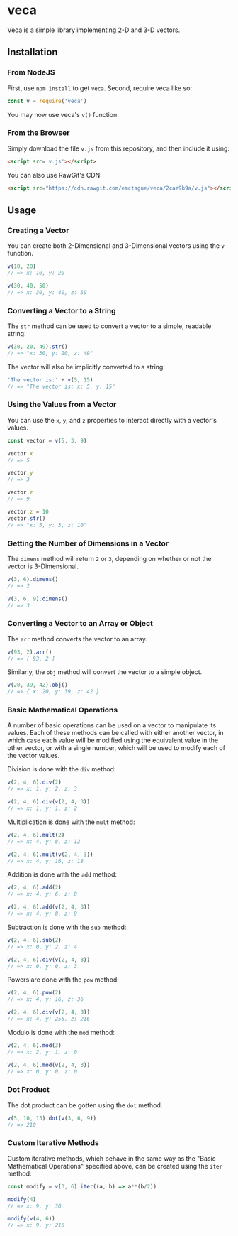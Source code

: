 # veca

Veca is a simple library implementing 2-D and 3-D vectors.

## Installation

### From NodeJS

First, use `npm install` to get `veca`.
Second, require veca like so:

```js
const v = require('veca')
```

You may now use veca's `v()` function.

### From the Browser

Simply download the file `v.js` from this repository, and then include it using:

```html
<script src='v.js'></script>
```

You can also use RawGit's CDN:

```html
<script src="https://cdn.rawgit.com/emctague/veca/2cae9b9a/v.js"></script>
```

## Usage

### Creating a Vector

You can create both 2-Dimensional and 3-Dimensional vectors using the `v`
function.

```js
v(10, 20)
// => x: 10, y: 20

v(30, 40, 50)
// => x: 30, y: 40, z: 50
```

### Converting a Vector to a String

The `str` method can be used to convert a vector to a simple, readable string:

```js
v(30, 20, 49).str()
// => "x: 30, y: 20, z: 49"
```

The vector will also be implicitly converted to a string:

```js
'The vector is:' + v(5, 15)
// => "The vector is: x: 5, y: 15"
```

### Using the Values from a Vector

You can use the `x`, `y`, and `z` properties to interact directly with a
vector's values.

```js
const vector = v(5, 3, 9)

vector.x
// => 5

vector.y
// => 3

vector.z
// => 9

vector.z = 10
vector.str()
// => "x: 5, y: 3, z: 10"
```

### Getting the Number of Dimensions in a Vector

The `dimens` method will return `2` or `3`, depending on whether or not
the vector is 3-Dimensional.

```js
v(3, 6).dimens()
// => 2

v(3, 6, 9).dimens()
// => 3
```

### Converting a Vector to an Array or Object

The `arr` method converts the vector to an array.

```js
v(93, 2).arr()
// => [ 93, 2 ]
```

Similarly, the `obj` method will convert the vector to a simple object.

```js
v(20, 39, 42).obj()
// => { x: 20, y: 39, z: 42 }
```

### Basic Mathematical Operations

A number of basic operations can be used on a vector to manipulate its
values. Each of these methods can be called with either another vector,
in which case each value will be modified using the equivalent value in the
other vector, or with a single number, which will be used to modify each
of the vector values.

Division is done with the `div` method:

```js
v(2, 4, 6).div(2)
// => x: 1, y: 2, z: 3

v(2, 4, 6).div(v(2, 4, 3))
// => x: 1, y: 1, z: 2
```

Multiplication is done with the `mult` method:

```js
v(2, 4, 6).mult(2)
// => x: 4, y: 8, z: 12

v(2, 4, 6).mult(v(2, 4, 3))
// => x: 4, y: 16, z: 18
```

Addition is done with the `add` method:

```js
v(2, 4, 6).add(2)
// => x: 4, y: 6, z: 8

v(2, 4, 6).add(v(2, 4, 3))
// => x: 4, y: 8, z: 9
```

Subtraction is done with the `sub` method:

```js
v(2, 4, 6).sub(2)
// => x: 0, y: 2, z: 4

v(2, 4, 6).div(v(2, 4, 3))
// => x: 0, y: 0, z: 3
```

Powers are done with the `pow` method:

```js
v(2, 4, 6).pow(2)
// => x: 4, y: 16, z: 36

v(2, 4, 6).div(v(2, 4, 3))
// => x: 4, y: 256, z: 216
```

Modulo is done with the `mod` method:

```js
v(2, 4, 6).mod(3)
// => x: 2, y: 1, z: 0

v(2, 4, 6).mod(v(2, 4, 3))
// => x: 0, y: 0, z: 0
```

### Dot Product

The dot product can be gotten using the `dot` method.

```js
v(5, 10, 15).dot(v(3, 6, 9))
// => 210
```

### Custom Iterative Methods

Custom iterative methods, which behave in the same way as the "Basic
Mathematical Operations" specified above, can be created using the `iter`
method:

```js
const modify = v(3, 6).iter((a, b) => a**(b/2))

modify(4)
// => x: 9, y: 36

modify(v(4, 6))
// => x: 9, y: 216
```
